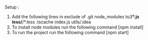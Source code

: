 Setup :
1. Add the following lines in exclude of .git
node_modules
ts/**/*.js
less/**/*.less
.tscache
index.js
utils/.idea
2. To install node modules run the following command [npm install]
3. To run the project run the following command [npm start]